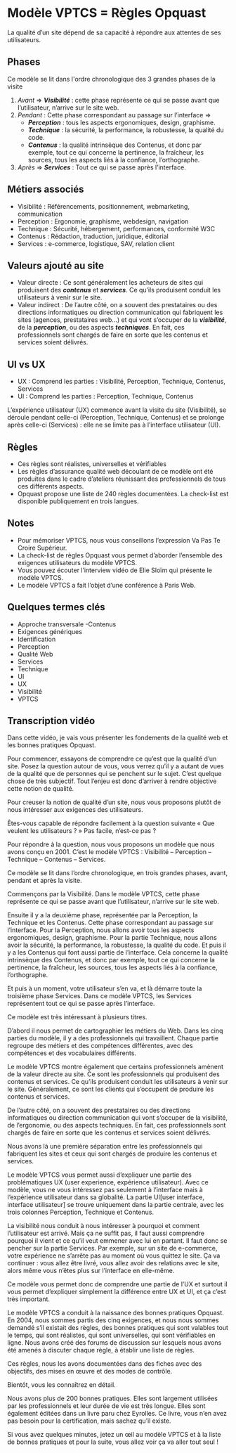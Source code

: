 # Modèle VPTCS = Règles Opquast

La qualité d’un site dépend de sa capacité à répondre aux attentes de ses utilisateurs.

## Phases

Ce modèle se lit dans l'ordre chronologique des 3 grandes phases de la visite
1. *Avant* => ***Visibilité*** : cette phase représente ce qui se passe avant que l’utilisateur, n’arrive sur le site web.
2. *Pendant* : Cette phase correspondant au passage sur l’interface =>  
    - ***Perception*** : tous les aspects ergonomiques, design, graphisme.
    - ***Technique*** : la sécurité, la performance, la robustesse, la qualité du code.
    - ***Contenus*** : la qualité intrinsèque des Contenus, et donc par exemple, tout ce qui concerne la pertinence, la fraîcheur, les sources, tous les aspects liés à la confiance, l’orthographe.
3. *Après* => ***Services*** : Tout ce qui se passe après l’interface.

## Métiers associés

- Visibilité : Référencements, positionnement, webmarketing, communication
- Perception : Ergonomie, graphisme, webdesign, navigation
- Technique : Sécurité, hébergement, performances, conformité W3C
- Contenus : Rédaction, traduction, juridique, éditorial
- Services : e-commerce, logistique, SAV, relation client

## Valeurs ajouté au site

- Valeur directe : Ce sont généralement les acheteurs de sites qui produisent des ***contenus*** et ***services***. Ce qu’ils produisent conduit les utilisateurs à venir sur le site.
- Valeur indirect : De l’autre côté, on a souvent des prestataires ou des directions informatiques ou direction communication qui fabriquent les sites (agences, prestataires web…) et qui vont s’occuper de la ***visibilité***, de la ***perception***, ou des aspects ***techniques***. En fait, ces professionnels sont chargés de faire en sorte que les contenus et services soient délivrés.

## UI vs UX

- UX : Comprend les parties : Visibilité, Perception, Technique, Contenus, Services
- UI : Comprend les parties : Perception, Technique, Contenus

L’expérience utilisateur (UX) commence avant la visite du site (Visibilité), se déroule pendant celle-ci (Perception, Technique, Contenus) et se prolonge après celle-ci (Services) : elle ne se limite pas à l’interface utilisateur (UI).

## Règles

- Ces règles sont réalistes, universelles et vérifiables
- Les règles d’assurance qualité web découlant de ce modèle ont été produites dans le cadre d’ateliers réunissant des professionnels de tous ces différents aspects.
- Opquast propose une liste de 240 règles documentées. La check-list est disponible publiquement en trois langues.

## Notes 

- Pour mémoriser VPTCS, nous vous conseillons l’expression Va Pas Te Croire Supérieur.
- La check-list de règles Opquast vous permet d’aborder l’ensemble des exigences utilisateurs du modèle VPTCS.
- Vous pouvez écouter l’interview vidéo de Elie Sloïm qui présente le modèle VPTCS.
- Le modèle VPTCS a fait l’objet d’une conférence à Paris Web.

## Quelques termes clés

- Approche transversale
-Contenus
- Exigences génériques
- Identification
- Perception
- Qualité Web
- Services
- Technique
- UI
- UX
- Visibilité
- VPTCS

## Transcription vidéo

Dans cette vidéo, je vais vous présenter les fondements de la qualité web et les bonnes pratiques Opquast.

Pour commencer, essayons de comprendre ce qu’est que la qualité d’un site. Posez la question autour de vous, vous verrez qu’il y a autant de vues de la qualité que de personnes qui se penchent sur le sujet. C’est quelque chose de très subjectif. Tout l’enjeu est donc d’arriver à rendre objective cette notion de qualité.

Pour creuser la notion de qualité d’un site, nous vous proposons plutôt de nous intéresser aux exigences des utilisateurs.

Êtes-vous capable de répondre facilement à la question suivante « Que veulent les utilisateurs ? »
Pas facile, n’est-ce pas ?

Pour répondre à la question, nous vous proposons un modèle que nous avons conçu en 2001.
C’est le modèle VPTCS : Visibilité – Perception – Technique – Contenus – Services.

Ce modèle se lit dans l’ordre chronologique, en trois grandes phases, avant, pendant et après la visite.

Commençons par la Visibilité. Dans le modèle VPTCS, cette phase représente ce qui se passe avant que l’utilisateur, n’arrive sur le site web.

Ensuite il y a la deuxième phase, représentée par la Perception, la Technique et les Contenus.
Cette phase correspondant au passage sur l’interface.
Pour la Perception, nous allons avoir tous les aspects ergonomiques, design, graphisme.
Pour la partie Technique, nous allons avoir la sécurité, la performance, la robustesse, la qualité du code.
Et puis il y a les Contenus qui font aussi partie de l’interface. Cela concerne la qualité intrinsèque des Contenus, et donc par exemple, tout ce qui concerne la pertinence, la fraîcheur, les sources, tous les aspects liés à la confiance, l’orthographe.

Et puis à un moment, votre utilisateur s’en va, et là démarre toute la troisième phase Services. Dans ce modèle VPTCS, les Services représentent tout ce qui se passe après l’interface.

Ce modèle est très intéressant à plusieurs titres.

D’abord il nous permet de cartographier les métiers du Web. Dans les cinq parties du modèle, il y a des professionnels qui travaillent. Chaque partie regroupe des métiers et des compétences différentes, avec des compétences et des vocabulaires différents.

Le modèle VPTCS montre également que certains professionnels amènent de la valeur directe au site. Ce sont les professionnels qui produisent des contenus et services. Ce qu’ils produisent conduit les utilisateurs à venir sur le site. Généralement, ce sont les clients qui s’occupent de produire les contenus et services.

De l’autre côté, on a souvent des prestataires ou des directions informatiques ou direction communication qui vont s’occuper de la visibilité, de l’ergonomie, ou des aspects techniques. En fait, ces professionnels sont chargés de faire en sorte que les contenus et services soient délivrés.

Nous avons là une première séparation entre les professionnels qui fabriquent les sites et ceux qui sont chargés de produire les contenus et services.

Le modèle VPTCS vous permet aussi d’expliquer une partie des problématiques UX (user experience, expérience utilisateur). Avec ce modèle, vous ne vous intéressez pas seulement à l’interface mais à l’expérience utilisateur dans sa globalité. La partie UI[user interface, interface utilisateur] se trouve uniquement dans la partie centrale, avec les trois colonnes Perception, Technique et Contenus.

La visibilité nous conduit à nous intéresser à pourquoi et comment l’utilisateur est arrivé. Mais ça ne suffit pas, il faut aussi comprendre pourquoi il vient et ce qu’il veut emmener avec lui en partant. Il faut donc se pencher sur la partie Services. Par exemple, sur un site de e-commerce, votre expérience ne s’arrête pas au moment où vous quittez le site. Ça va continuer : vous allez être livré, vous allez avoir des relations avec le site, alors même vous n’êtes plus sur l’interface en elle-même.

Ce modèle vous permet donc de comprendre une partie de l’UX et surtout il vous permet d’expliquer simplement la différence entre UX et UI, et ça c’est très important.

Le modèle VPTCS a conduit à la naissance des bonnes pratiques Opquast. En 2004, nous sommes partis des cinq exigences, et nous nous sommes demandé s’il existait des règles, des bonnes pratiques qui sont valables tout le temps, qui sont réalistes, qui sont universelles, qui sont vérifiables en ligne. Nous avons créé des forums de discussion sur lesquels nous avons été amenés à discuter chaque règle, à établir une liste de règles.

Ces règles, nous les avons documentées dans des fiches avec des objectifs, des mises en œuvre et des modes de contrôle.

Bientôt, vous les connaîtrez en détail.

Nous avons plus de 200 bonnes pratiques. Elles sont largement utilisées par les professionnels et leur durée de vie est très longue. Elles sont également éditées dans un livre paru chez Eyrolles. Ce livre, vous n’en avez pas besoin pour la certification, mais sachez qu’il existe.

Si vous avez quelques minutes, jetez un œil au modèle VPTCS et à la liste de bonnes pratiques et pour la suite, vous allez voir ça va aller tout seul !
